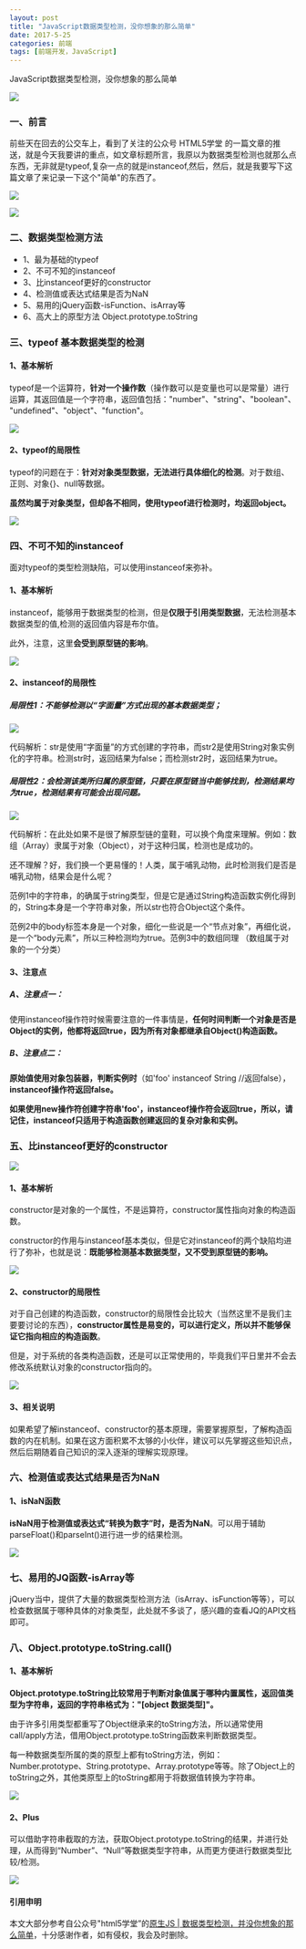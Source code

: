```yaml
---
layout: post
title: "JavaScript数据类型检测，没你想象的那么简单"
date: 2017-5-25
categories: 前端
tags: [前端开发，JavaScript]
---
```


JavaScript数据类型检测，没你想象的那么简单

![](http://oq2sjn05e.bkt.clouddn.com/2017-5-25-FEW-JavaScript%20Data%20type%20checking.jpeg)

<!-- more -->


### 一、前言

前些天在回去的公交车上，看到了关注的公众号 HTML5学堂 的一篇文章的推送，就是今天我要讲的重点，如文章标题所言，我原以为数据类型检测也就那么点东西，无非就是typeof,复杂一点的就是instanceof,然后，然后，就是我要写下这篇文章了来记录一下这个"简单"的东西了。

![](http://oq2sjn05e.bkt.clouddn.com/2017-5-25-FEW-JavaScript%20Data%20type%20checking-1.png)

![](http://oq2sjn05e.bkt.clouddn.com/2017-5-25-FEW-JavaScript%20Data%20type%20checking-2.png)

### 二、数据类型检测方法

+ 1、最为基础的typeof
+ 2、不可不知的instanceof
+ 3、比instanceof更好的constructor
+ 4、检测值或表达式结果是否为NaN
+ 5、易用的jQuery函数-isFunction、isArray等
+ 6、高大上的原型方法 Object.prototype.toString

### 三、typeof 基本数据类型的检测

#### 1、基本解析

typeof是一个运算符，**针对一个操作数**（操作数可以是变量也可以是常量）进行运算，其返回值是一个字符串，返回值包括："number"、"string"、"boolean"、 "undefined"、"object"、"function"。

![](http://oq2sjn05e.bkt.clouddn.com/2017-5-25-FEW-JavaScript%20Data%20type%20checking-3.png)

#### 2、typeof的局限性

typeof的问题在于：**针对对象类型数据，无法进行具体细化的检测**。对于数组、正则、对象{}、null等数据。

**虽然均属于对象类型，但却各不相同，使用typeof进行检测时，均返回object。**

![](http://oq2sjn05e.bkt.clouddn.com/2017-5-25-FEW-JavaScript%20Data%20type%20checking-4.png)

### 四、不可不知的instanceof

面对typeof的类型检测缺陷，可以使用instanceof来弥补。

#### 1、基本解析

instanceof，能够用于数据类型的检测，但是**仅限于引用类型数据**，无法检测基本数据类型的值,检测的返回值内容是布尔值。

此外，注意，这里**会受到原型链的影响**。

![](http://oq2sjn05e.bkt.clouddn.com/2017-5-25-FEW-JavaScript%20Data%20type%20checking-5.png)

#### 2、instanceof的局限性

##### 局限性1：不能够检测以“字面量”方式出现的基本数据类型；

![](http://oq2sjn05e.bkt.clouddn.com/2017-5-25-FEW-JavaScript%20Data%20type%20checking-6.png)

代码解析：str是使用“字面量”的方式创建的字符串，而str2是使用String对象实例化的字符串。检测str时，返回结果为false；而检测str2时，返回结果为true。

##### 局限性2：会检测该类所归属的原型链，只要在原型链当中能够找到，检测结果均为true，检测结果有可能会出现问题。

![](http://oq2sjn05e.bkt.clouddn.com/2017-5-25-FEW-JavaScript%20Data%20type%20checking-7.png)

代码解析：在此处如果不是很了解原型链的童鞋，可以换个角度来理解。例如：数组（Array）隶属于对象（Object），对于这种归属，检测也是成功的。

还不理解？好，我们换一个更易懂的！人类，属于哺乳动物，此时检测我们是否是哺乳动物，结果会是什么呢？

范例1中的字符串，的确属于string类型，但是它是通过String构造函数实例化得到的，String本身是一个字符串对象，所以str也符合Object这个条件。

范例2中的body标签本身是一个对象，细化一些说是一个“节点对象”，再细化说，是一个“body元素”，所以三种检测均为true。范例3中的数组同理
（数组属于对象的一个分类）

#### 3、注意点

##### A、注意点一：

使用instanceof操作符时候需要注意的一件事情是，**任何时间判断一个对象是否是Object的实例，他都将返回true，因为所有对象都继承自Object()构造函数。**

##### B、注意点二：

**原始值使用对象包装器，判断实例时**（如'foo' instanceof String  //返回false），**instanceof操作符返回false。**

**如果使用new操作符创建字符串'foo'，instanceof操作符会返回true，所以，请记住，instanceof只适用于构造函数创建返回的复杂对象和实例。**




### 五、比instanceof更好的constructor

![](http://oq2sjn05e.bkt.clouddn.com/2017-5-25-FEW-JavaScript%20Data%20type%20checking-8.png)

#### 1、基本解析

constructor是对象的一个属性，不是运算符，constructor属性指向对象的构造函数。

constructor的作用与instanceof基本类似，但是它对instanceof的两个缺陷均进行了弥补，也就是说：**既能够检测基本数据类型，又不受到原型链的影响。**

![](http://oq2sjn05e.bkt.clouddn.com/2017-5-25-FEW-JavaScript%20Data%20type%20checking-9.png)

#### 2、constructor的局限性

对于自己创建的构造函数，constructor的局限性会比较大（当然这里不是我们主要要讨论的东西），**constructor属性是易变的，可以进行定义，所以并不能够保证它指向相应的构造函数**。

但是，对于系统的各类构造函数，还是可以正常使用的，毕竟我们平日里并不会去修改系统默认对象的constructor指向的。

![](http://oq2sjn05e.bkt.clouddn.com/2017-5-25-FEW-JavaScript%20Data%20type%20checking-10.png)

#### 3、相关说明

如果希望了解instanceof、constructor的基本原理，需要掌握原型，了解构造函数的内在机制。如果在这方面积累不太够的小伙伴，建议可以先掌握这些知识点，然后后期随着自己知识的深入逐渐的理解实现原理。

### 六、检测值或表达式结果是否为NaN

#### 1、isNaN函数

**isNaN用于检测值或表达式“转换为数字”时，是否为NaN**。可以用于辅助parseFloat()和parseInt()进行进一步的结果检测。

![](http://oq2sjn05e.bkt.clouddn.com/2017-5-25-FEW-JavaScript%20Data%20type%20checking-11.png)

### 七、易用的JQ函数-isArray等

jQuery当中，提供了大量的数据类型检测方法（isArray、isFunction等等），可以检查数据属于哪种具体的对象类型，此处就不多谈了，感兴趣的查看JQ的API文档即可。

### 八、Object.prototype.toString.call()

#### 1、基本解析

**Object.prototype.toString比较常用于判断对象值属于哪种内置属性，返回值类型为字符串，返回的字符串格式为："[object 数据类型]"。**

由于许多引用类型都重写了Object继承来的toString方法，所以通常使用call/apply方法，借用Object.prototype.toString函数来判断数据类型。

每一种数据类型所属的类的原型上都有toString方法，例如：Number.prototype、String.prototype、Array.prototype等等。除了Object上的toString之外，其他类原型上的toString都用于将数据值转换为字符串。

![](http://oq2sjn05e.bkt.clouddn.com/2017-5-25-FEW-JavaScript%20Data%20type%20checking-12.png)

#### 2、Plus

可以借助字符串截取的方法，获取Object.prototype.toString的结果，并进行处理，从而得到“Number”、“Null”等数据类型字符串，从而更方便进行数据类型比较/检测。

![](http://oq2sjn05e.bkt.clouddn.com/2017-5-25-FEW-JavaScript%20Data%20type%20checking-13.png)

#### 引用申明

本文大部分参考自公众号"html5学堂”的<a href="https://mp.weixin.qq.com/s?__biz=MzAwNTM2ODYxMA==&mid=2650783266&idx=1&sn=799272bbed47c7a9605a6681b1669697&chksm=8316a06fb4612979366279c2a8abcf378aa25e8713b43fb919f966b07ec6b3b9114491f7c0ab&mpshare=1&scene=1&srcid=0519KTce0GYW8xN4EbAZr6DL#rd">原生JS | 数据类型检测，并没你想象的那么简单</a>，十分感谢作者，如有侵权，我会及时删除。

